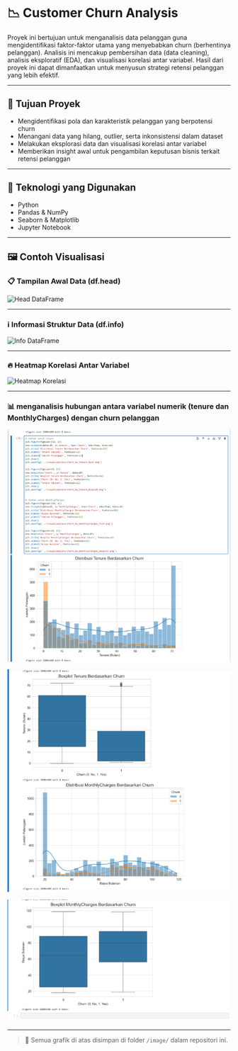 # 📉 Customer Churn Analysis 

Proyek ini bertujuan untuk menganalisis data pelanggan guna mengidentifikasi faktor-faktor utama yang menyebabkan churn (berhentinya pelanggan). Analisis ini mencakup pembersihan data (data cleaning), analisis eksploratif (EDA), dan visualisasi korelasi antar variabel. Hasil dari proyek ini dapat dimanfaatkan untuk menyusun strategi retensi pelanggan yang lebih efektif.

---

## 🎯 Tujuan Proyek
- Mengidentifikasi pola dan karakteristik pelanggan yang berpotensi churn
- Menangani data yang hilang, outlier, serta inkonsistensi dalam dataset
- Melakukan eksplorasi data dan visualisasi korelasi antar variabel
- Memberikan insight awal untuk pengambilan keputusan bisnis terkait retensi pelanggan

---

## 🧰 Teknologi yang Digunakan
- Python
- Pandas & NumPy
- Seaborn & Matplotlib
- Jupyter Notebook

---

## 🖼️ Contoh Visualisasi


### 📋 Tampilan Awal Data (df.head)
![Head DataFrame](image/menampilkan%20dari%20suatu%20Data.png)

---

### ℹ️ Informasi Struktur Data (df.info)
![Info DataFrame](image/menampilkan%20ringkasan%20struktur%20Ringkasan.png)

---

### 🔥 Heatmap Korelasi Antar Variabel
![Heatmap Korelasi](image/membuat%20dan%20menyimpan%20visualisasi%20heatmap%20dari%20matriks%20Visual.png)


---

### 📊 menganalisis hubungan antara variabel numerik (tenure dan MonthlyCharges) dengan churn pelanggan
![Tenure MonthlyCharges 1](image/menganalisis%20hubungan%20antara%20variabel%20numerik%20(tenure%20dan%20MonthlyCharges)%20dengan%20churn%20pelanggan.png)

![Tenure MonthlyCharges 2](image/menganalisis%20hubungan%20antara%20variabel%20numerik%20(tenure%20dan%20MonthlyCharges)%20dengan%20churn%20pelanggan%20ke%20-2.png)

![Tenure MonthlyCharges 3](image/menganalisis%20hubungan%20antara%20variabel%20numerik%20(tenure%20dan%20MonthlyCharges)%20dengan%20churn%20pelanggan%20ke%203.png)

---

> 📁 Semua grafik di atas disimpan di folder `/image/` dalam repositori ini.
